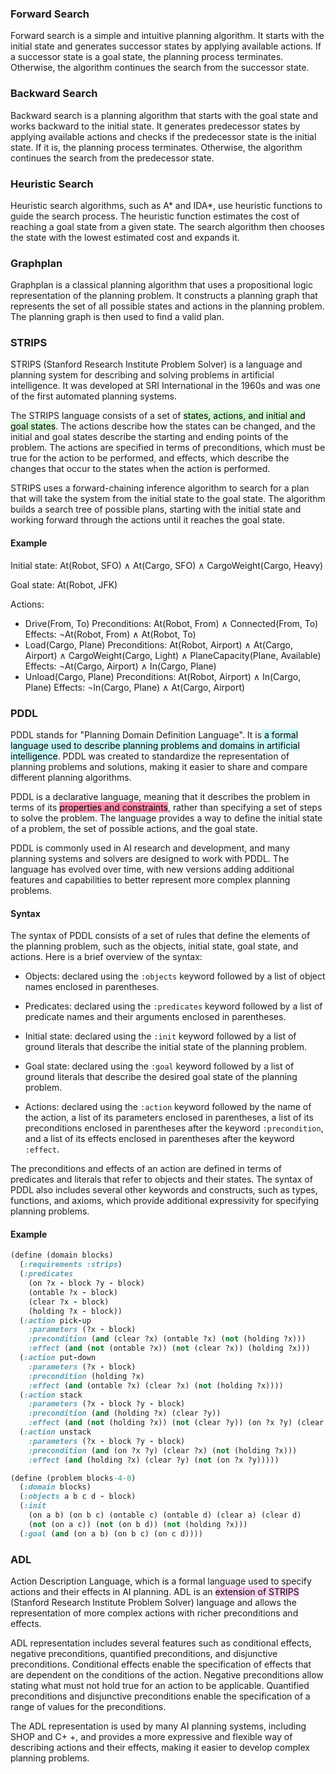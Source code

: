 
### Forward Search

Forward search is a simple and intuitive planning algorithm. It starts with the initial state and generates successor states by applying available actions. If a successor state is a goal state, the planning process terminates. Otherwise, the algorithm continues the search from the successor state.

### Backward Search

Backward search is a planning algorithm that starts with the goal state and works backward to the initial state. It generates predecessor states by applying available actions and checks if the predecessor state is the initial state. If it is, the planning process terminates. Otherwise, the algorithm continues the search from the predecessor state.

### Heuristic Search

Heuristic search algorithms, such as A* and IDA*, use heuristic functions to guide the search process. The heuristic function estimates the cost of reaching a goal state from a given state. The search algorithm then chooses the state with the lowest estimated cost and expands it.

### Graphplan

Graphplan is a classical planning algorithm that uses a propositional logic representation of the planning problem. It constructs a planning graph that represents the set of all possible states and actions in the planning problem. The planning graph is then used to find a valid plan.

### STRIPS

STRIPS (Stanford Research Institute Problem Solver) is a language and planning system for describing and solving problems in artificial intelligence. It was developed at SRI International in the 1960s and was one of the first automated planning systems.

The STRIPS language consists of a set of <mark style="background: #BBFABBA6;">states, actions, and initial and goal states</mark>. The actions describe how the states can be changed, and the initial and goal states describe the starting and ending points of the problem. The actions are specified in terms of preconditions, which must be true for the action to be performed, and effects, which describe the changes that occur to the states when the action is performed.

STRIPS uses a forward-chaining inference algorithm to search for a plan that will take the system from the initial state to the goal state. The algorithm builds a search tree of possible plans, starting with the initial state and working forward through the actions until it reaches the goal state.

#### Example

Initial state: At(Robot, SFO) ∧ At(Cargo, SFO) ∧ CargoWeight(Cargo, Heavy)

Goal state: At(Robot, JFK)

Actions:
- Drive(From, To)
    Preconditions: At(Robot, From) ∧ Connected(From, To)
    Effects: ¬At(Robot, From) ∧ At(Robot, To)
- Load(Cargo, Plane)
    Preconditions: At(Robot, Airport) ∧ At(Cargo, Airport) ∧ CargoWeight(Cargo, Light) ∧ PlaneCapacity(Plane, Available)
    Effects: ¬At(Cargo, Airport) ∧ In(Cargo, Plane)
- Unload(Cargo, Plane)
    Preconditions: At(Robot, Airport) ∧ In(Cargo, Plane)
    Effects: ¬In(Cargo, Plane) ∧ At(Cargo, Airport)

### PDDL

PDDL stands for "Planning Domain Definition Language". It is<mark style="background: #ABF7F7A6;"> a formal language used to describe planning problems and domains in artificial intelligence</mark>. PDDL was created to standardize the representation of planning problems and solutions, making it easier to share and compare different planning algorithms.

PDDL is a declarative language, meaning that it describes the problem in terms of its <mark style="background: #FF5582A6;">properties and constraints</mark>, rather than specifying a set of steps to solve the problem. The language provides a way to define the initial state of a problem, the set of possible actions, and the goal state.

PDDL is commonly used in AI research and development, and many planning systems and solvers are designed to work with PDDL. The language has evolved over time, with new versions adding additional features and capabilities to better represent more complex planning problems.

#### Syntax

The syntax of PDDL consists of a set of rules that define the elements of the planning problem, such as the objects, initial state, goal state, and actions. Here is a brief overview of the syntax:

-   Objects: declared using the `:objects` keyword followed by a list of object names enclosed in parentheses.
    
-   Predicates: declared using the `:predicates` keyword followed by a list of predicate names and their arguments enclosed in parentheses.
    
-   Initial state: declared using the `:init` keyword followed by a list of ground literals that describe the initial state of the planning problem.
    
-   Goal state: declared using the `:goal` keyword followed by a list of ground literals that describe the desired goal state of the planning problem.
    
-   Actions: declared using the `:action` keyword followed by the name of the action, a list of its parameters enclosed in parentheses, a list of its preconditions enclosed in parentheses after the keyword `:precondition`, and a list of its effects enclosed in parentheses after the keyword `:effect`.
    

The preconditions and effects of an action are defined in terms of predicates and literals that refer to objects and their states. The syntax of PDDL also includes several other keywords and constructs, such as types, functions, and axioms, which provide additional expressivity for specifying planning problems.

#### Example

```ruby
(define (domain blocks)
  (:requirements :strips)
  (:predicates 
    (on ?x - block ?y - block)
    (ontable ?x - block)
    (clear ?x - block)
    (holding ?x - block))
  (:action pick-up
    :parameters (?x - block)
    :precondition (and (clear ?x) (ontable ?x) (not (holding ?x)))
    :effect (and (not (ontable ?x)) (not (clear ?x)) (holding ?x)))
  (:action put-down
    :parameters (?x - block)
    :precondition (holding ?x)
    :effect (and (ontable ?x) (clear ?x) (not (holding ?x))))
  (:action stack
    :parameters (?x - block ?y - block)
    :precondition (and (holding ?x) (clear ?y))
    :effect (and (not (holding ?x)) (not (clear ?y)) (on ?x ?y) (clear ?x)))
  (:action unstack
    :parameters (?x - block ?y - block)
    :precondition (and (on ?x ?y) (clear ?x) (not (holding ?x)))
    :effect (and (holding ?x) (clear ?y) (not (on ?x ?y)))))
```

```ruby
(define (problem blocks-4-0)
  (:domain blocks)
  (:objects a b c d - block)
  (:init 
    (on a b) (on b c) (ontable c) (ontable d) (clear a) (clear d)
    (not (on a c)) (not (on b d)) (not (holding ?x)))
  (:goal (and (on a b) (on b c) (on c d))))
```


### ADL
Action Description Language, which is a formal language used to specify actions and their effects in AI planning. ADL is an <mark style="background: #FFB8EBA6;">extension of STRIPS</mark> (Stanford Research Institute Problem Solver) language and allows the representation of more complex actions with richer preconditions and effects.

ADL representation includes several features such as conditional effects, negative preconditions, quantified preconditions, and disjunctive preconditions. Conditional effects enable the specification of effects that are dependent on the conditions of the action. Negative preconditions allow stating what must not hold true for an action to be applicable. Quantified preconditions and disjunctive preconditions enable the specification of a range of values for the preconditions.

The ADL representation is used by many AI planning systems, including SHOP and C+ +, and provides a more expressive and flexible way of describing actions and their effects, making it easier to develop complex planning problems.


